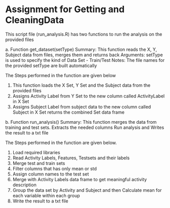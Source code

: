 # Assignment for Getting and CleaningData

This script file (run_analysis.R) has two functions to run the analysis on the provided files

a. Function get_dataset(setType)
   Summary: This function reads the X, Y, Subject data from files, merges them and returns back
   Arguments: setType is used to specify the kind of Data Set - Train/Test
   Notes: The file names for the provided setType are built automatically
   
   The Steps performed in the function are given below
   1. This function loads the X Set, Y Set and the Subject data from the provided files
   2. Assigns Activity Label from Y Set to the new column called ActivityLabel in X Set
   3. Assigns Subject Label from subject data to the new column called Subject in X Set
      returns the combined Set data frame
   
b. Function run_analysis()
   Summary: This function merges the data from training and test sets. Extracts the needed columns
            Run analysis and Writes the result to a txt file
   
   The Steps performed in the function are given below.
   1. Load required libraries
   2. Read Activity Labels, Features, Testsets and their labels
   3. Merge test and train sets
   4. Filter columns that has only mean or std
   5. Assign column names to the test set
   6. Merge with Activity Labels data frame to get meaningful activity description
   7. Group the data set by Activity and Subject and then Calculate mean for each variable within each group
   8. Write the result to a txt file
   
